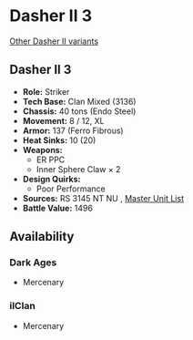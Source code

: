 # Dasher II 3 

[Other Dasher II variants](../dasher_ii.md) 

## Dasher II 3 

- **Role:** Striker 
- **Tech Base:** Clan Mixed (3136) 
- **Chassis:** 40 tons (Endo Steel) 
- **Movement:** 8 / 12, XL 
- **Armor:** 137 (Ferro Fibrous) 
- **Heat Sinks:** 10 (20) 
- **Weapons:** 
  - ER PPC 
  - Inner Sphere Claw × 2 
- **Design Quirks:** 
  - Poor Performance 
- **Sources:** RS 3145 NT NU , [Master Unit List](http://masterunitlist.info/Unit/Details/6920) 
- **Battle Value:** 1496 

## Availability 

### Dark Ages 

- Mercenary 

### ilClan 

- Mercenary 


